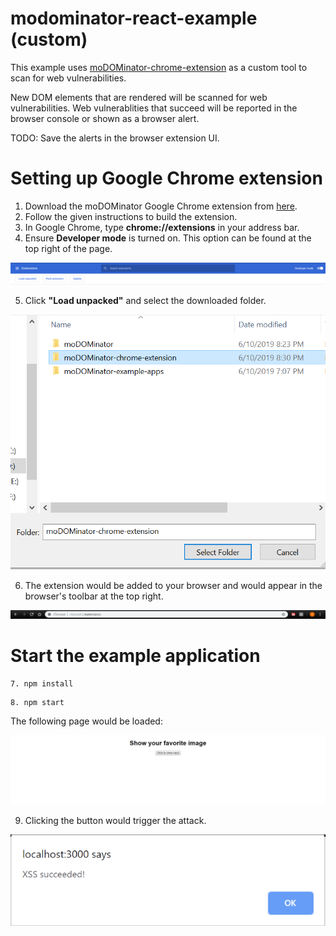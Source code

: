 # modominator-react-example (custom)

This example uses [moDOMinator-chrome-extension](https://github.com/tanhengyeow/moDOMinator-chrome-extension) as a custom tool to scan for web vulnerabilities.

New DOM elements that are rendered will be scanned for web vulnerabilities. Web vulnerablities that succeed will be reported in the browser console or shown as a browser alert.

TODO: Save the alerts in the browser extension UI.

# Setting up Google Chrome extension

1. Download the moDOMinator Google Chrome extension from [here](https://github.com/tanhengyeow/moDOMinator-chrome-extension).
2. Follow the given instructions to build the extension.
3. In Google Chrome, type **chrome://extensions** in your address bar.
4. Ensure **Developer mode** is turned on. This option can be found at the top right of the page.

![chrome-developermode](/images/chrome-developermode.PNG)

5. Click **"Load unpacked"** and select the downloaded folder.

![chrome-select-folder](/images/react-custom-selectfolder.PNG)

6. The extension would be added to your browser and would appear in the browser's toolbar at the top right.

![chrome-toolbar](/images/react-custom-toolbar.PNG)

# Start the example application

```
7. npm install
```
```
8. npm start
```
The following page would be loaded:

![react-custom-beforeclick](/images/react-custom-beforeclick.PNG)

9. Clicking the button would trigger the attack.

![react-custom-popup](/images/react-custom-popup.PNG)